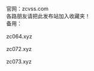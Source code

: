 官网：zcvss.com<br> 
各路朋友请把此发布站加入收藏夹！<br>
备用：<br>
<br>
zc064.xyz<br>
       <br>
zc072.xyz<br>
       <br>
zc073.xyz<br>
       <br>


       
